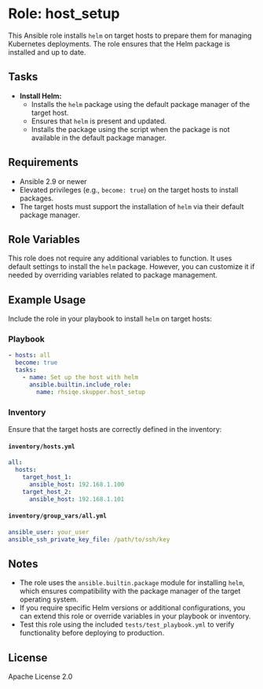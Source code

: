 # Role: host_setup

This Ansible role installs `helm` on target hosts to prepare them for managing Kubernetes deployments. The role ensures that the Helm package is installed and up to date.

## Tasks

- **Install Helm:**
  - Installs the `helm` package using the default package manager of the target host.
  - Ensures that `helm` is present and updated.
  - Installs the package using the script when the package is not available in the default package manager.

## Requirements

- Ansible 2.9 or newer
- Elevated privileges (e.g., `become: true`) on the target hosts to install packages.
- The target hosts must support the installation of `helm` via their default package manager.

## Role Variables

This role does not require any additional variables to function. It uses default settings to install the `helm` package. However, you can customize it if needed by overriding variables related to package management.

## Example Usage

Include the role in your playbook to install `helm` on target hosts:

### Playbook

```yaml
- hosts: all
  become: true
  tasks:
    - name: Set up the host with helm
      ansible.builtin.include_role:
        name: rhsiqe.skupper.host_setup
```

### Inventory

Ensure that the target hosts are correctly defined in the inventory:

#### `inventory/hosts.yml`

```yaml
all:
  hosts:
    target_host_1:
      ansible_host: 192.168.1.100
    target_host_2:
      ansible_host: 192.168.1.101
```

#### `inventory/group_vars/all.yml`

```yaml
ansible_user: your_user
ansible_ssh_private_key_file: /path/to/ssh/key
```

## Notes

- The role uses the `ansible.builtin.package` module for installing `helm`, which ensures compatibility with the package manager of the target operating system.
- If you require specific Helm versions or additional configurations, you can extend this role or override variables in your playbook or inventory.
- Test this role using the included `tests/test_playbook.yml` to verify functionality before deploying to production.

## License

Apache License 2.0
